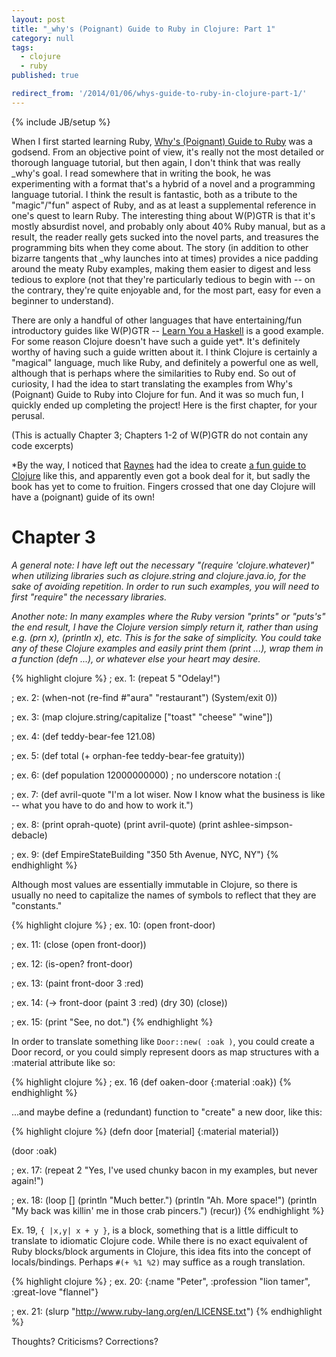 ```yaml
---
layout: post
title: "_why's (Poignant) Guide to Ruby in Clojure: Part 1"
category: null
tags: 
  - clojure
  - ruby
published: true

redirect_from: '/2014/01/06/whys-guide-to-ruby-in-clojure-part-1/'
---
```


{% include JB/setup %}

When I first started learning Ruby, [Why's (Poignant) Guide to Ruby][wpgtr] was a godsend. From an objective point of view, it's really not the most detailed or thorough language tutorial, but then again, I don't think that was really \_why's goal. I read somewhere that in writing the book, he was experimenting with a format that's a hybrid of a novel and a programming language tutorial. I think the result is fantastic, both as a tribute to the "magic"/"fun" aspect of Ruby, and as at least a supplemental reference in one's quest to learn Ruby. The interesting thing about W(P)GTR is that it's mostly absurdist novel, and probably only about 40% Ruby manual, but as a result, the reader really gets sucked into the novel parts, and treasures the programming bits when they come about. The story (in addition to other bizarre tangents that \_why launches into at times) provides a nice padding around the meaty Ruby examples, making them easier to digest and less tedious to explore (not that they're particularly tedious to begin with -- on the contrary, they're quite enjoyable and, for the most part, easy for even a beginner to understand).

There are only a handful of other languages that have entertaining/fun introductory guides like W(P)GTR -- [Learn You a Haskell][lyah] is a good example. For some reason Clojure doesn't have such a guide yet\*. It's definitely worthy of having such a guide written about it. I think Clojure is certainly a "magical" language, much like Ruby, and definitely a powerful one as well, although that is perhaps where the similarities to Ruby end. So out of curiosity, I had the idea to start translating the examples from Why's (Poignant) Guide to Ruby into Clojure for fun. And it was so much fun, I quickly ended up completing the project! Here is the first chapter, for your perusal.

(This is actually Chapter 3; Chapters 1-2 of W(P)GTR do not contain any code excerpts)

\*By the way, I noticed that [Raynes][raynes] had the idea to create [a fun guide to Clojure][raynes-book] like this, and apparently even got a book deal for it, but sadly the book has yet to come to fruition. Fingers crossed that one day Clojure will have a (poignant) guide of its own!

[wpgtr]: http://mislav.uniqpath.com/poignant-guide/book
[lyah]: http://learnyouahaskell.com
[raynes]: http://blog.raynes.me
[raynes-book]: http://meetclj.raynes.me

Chapter 3
=========

*A general note: I have left out the necessary "(require 'clojure.whatever)" when utilizing libraries such as clojure.string and clojure.java.io, for the sake of avoiding repetition. In order to run such examples, you will need to first "require" the necessary libraries.*

*Another note: In many examples where the Ruby version "prints" or "puts's" the end result, I have the Clojure version simply return it, rather than using e.g. (prn x), (println x), etc. This is for the sake of simplicity. You could take any of these Clojure examples and easily print them (print ...), wrap them in a function (defn ...), or whatever else your heart may desire.*

{% highlight clojure %}
; ex. 1:
(repeat 5 "Odelay!")  
 
; ex. 2:
(when-not (re-find #"aura" "restaurant") (System/exit 0))
 
; ex. 3:
(map clojure.string/capitalize ["toast" "cheese" "wine"])
 
; ex. 4:
(def teddy-bear-fee 121.08)
 
; ex. 5:
(def total (+ orphan-fee teddy-bear-fee gratuity))
 
; ex. 6:
(def population 12000000000) ; no underscore notation :(
 
; ex. 7:
(def avril-quote 
  "I'm a lot wiser. Now I know what the business is like --
   what you have to do and how to work it.")
 
; ex. 8:
(print oprah-quote)
(print avril-quote)
(print ashlee-simpson-debacle)
 
; ex. 9:
(def EmpireStateBuilding "350 5th Avenue, NYC, NY")
{% endhighlight %}

Although most values are essentially immutable in Clojure, so there is usually no need to capitalize the names of symbols to reflect that they are "constants."

{% highlight clojure %}
; ex. 10:
(open front-door)
 
; ex. 11:
(close (open front-door))
 
; ex. 12:
(is-open? front-door)
 
; ex. 13:
(paint front-door 3 :red)
 
; ex. 14:
(-> front-door
    (paint 3 :red)
    (dry 30)
    (close))
 
; ex. 15:
(print "See, no dot.")
{% endhighlight %}

In order to translate something like `Door::new( :oak )`, you could create a Door record, or you could simply represent doors as map structures with a :material attribute like so:
 
{% highlight clojure %}
; ex. 16
(def oaken-door {:material :oak})
{% endhighlight %}
 
...and maybe define a (redundant) function to "create" a new door, like this:

{% highlight clojure %}
(defn door [material]
  {:material material})
 
(door :oak)
 
; ex. 17:
(repeat 2 "Yes, I've used chunky bacon in my examples, but never again!")
 
; ex. 18:
(loop []
  (println "Much better.")
  (println "Ah.  More space!")
  (println "My back was killin' me in those crab pincers.")
  (recur))
{% endhighlight %}

Ex. 19, `{ |x,y| x + y }`, is a block, something that is a little difficult to translate to idiomatic Clojure code. While there is no exact equivalent of Ruby blocks/block arguments in Clojure, this idea fits into the concept of locals/bindings. Perhaps `#(+ %1 %2)` may suffice as a rough translation.

{% highlight clojure %}
; ex. 20:
{:name "Peter", :profession "lion tamer", :great-love "flannel"}
 
; ex. 21:
(slurp "http://www.ruby-lang.org/en/LICENSE.txt")
{% endhighlight %}

Thoughts? Criticisms? Corrections?

